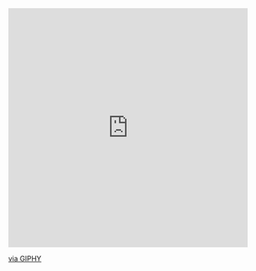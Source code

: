 <iframe src="https://giphy.com/embed/QDjpIL6oNCVZ4qzGs7" width="480" height="480" style="" frameBorder="0" class="giphy-embed" allowFullScreen></iframe><p><a href="https://giphy.com/gifs/pudgypenguins-work-computer-working-QDjpIL6oNCVZ4qzGs7">via GIPHY</a></p>

<!---
DimaBohdan/DimaBohdan is a ✨ special ✨ repository because its `README.md` (this file) appears on your GitHub profile.
You can click the Preview link to take a look at your changes.
--->
